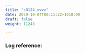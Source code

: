 ```yaml
---
title: "c0124_vvvv"
date: 2020-10-07T00:11:22+1010:00
draft: false
weight: 11243

---
```


### Log reference: <no value>

```
